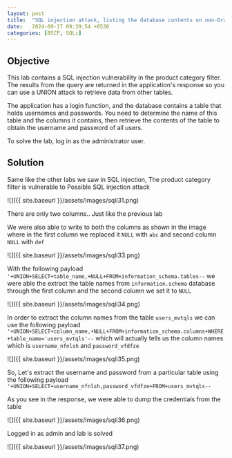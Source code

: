 ```yaml
---
layout: post
title:  "SQL injection attack, listing the database contents on non-Oracle databases"
date:   2024-09-17 09:39:54 +0530
categories: [BSCP, SQLi]
---
```


## Objective 

This lab contains a SQL injection vulnerability in the product category filter. The results from the query are returned in the application's response so you can use a UNION attack to retrieve data from other tables.

The application has a login function, and the database contains a table that holds usernames and passwords. You need to determine the name of this table and the columns it contains, then retrieve the contents of the table to obtain the username and password of all users.

To solve the lab, log in as the administrator user. 

## Solution 

Same like the other labs we saw in SQL injection, The product category filter is vulnerable to Possible SQL injection attack

![]({{ site.baseurl }}/assets/images/sqli31.png)

There are only two columns.. Just like the previous lab 

We were also able to write to both the columns as shown in the image where in the first column we replaced it `NULL` with `abc` and second column `NULL` with `def`

![]({{ site.baseurl }}/assets/images/sqli33.png)

With the following payload `'+UNION+SELECT+table_name,+NULL+FROM+information_schema.tables--` we were able the extract the table names from `information.schema` database through the first column and the second column we set it to `NULL` 

![]({{ site.baseurl }}/assets/images/sqli34.png)

In order to extract the column names from the table `users_mvtqls` we can use the following payload `'+UNION+SELECT+column_name,+NULL+FROM+information_schema.columns+WHERE+table_name='users_mvtqls'--` which will actually tells us the column names which is `username_nfnlsh` and `password_vfdfze`

![]({{ site.baseurl }}/assets/images/sqli35.png)

So, Let's extract the username and password from a particular table using the following payload `'+UNION+SELECT+username_nfnlsh,password_vfdfze+FROM+users_mvtqls--`

As you see in the response, we were able to dump the credentials from the table 

![]({{ site.baseurl }}/assets/images/sqli36.png)

Logged in as admin and lab is solved 

![]({{ site.baseurl }}/assets/images/sqli37.png)